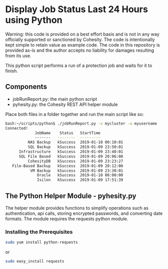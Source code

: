 # Display Job Status Last 24 Hours using Python

Warning: this code is provided on a best effort basis and is not in any way officially supported or sanctioned by Cohesity. The code is intentionally kept simple to retain value as example code. The code in this repository is provided as-is and the author accepts no liability for damages resulting from its use.

This python script performs a run of a protection job and waits for it to finish. 

## Components

* jobRunReport.py: the main python script
* pyhesity.py: the Cohesity REST API helper module

Place both files in a folder together and run the main script like so:
```bash
bash:~/scripts/python$ ./jobRunReport.py -v mycluster -u myusername
Connected!
             JobName    Status   StartTime                
             -------   --------  ---------                
          NAS Backup   kSuccess  2019-01-10 00:10:01      
          SQL Backup   kSuccess  2019-01-09 23:50:01      
      Infrastructure   kSuccess  2019-01-09 23:40:01      
      SQL File Based   kSuccess  2019-01-09 20:06:00      
          CohesityDB   kSuccess  2019-01-09 23:23:27      
   File-Based Backup   kSuccess  2019-01-09 20:12:00      
           VM Backup   kSuccess  2019-01-09 23:30:01      
              Oracle   kSuccess  2019-01-10 00:00:00      
              Isilon   kSuccess  2019-01-09 17:51:39
```

## The Python Helper Module - pyhesity.py
The helper module provides functions to simplify operations such as authentication, api calls, storing encrypted passwords, and converting date formats. The module requires the requests python module.

### Installing the Prerequisites
```bash
sudo yum install python-requests
```
or

```bash
sudo easy_install requests
```
